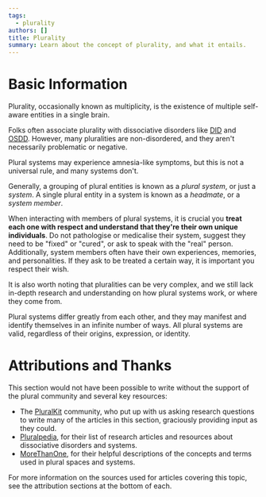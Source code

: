 ```yaml
---
tags:
  - plurality
authors: []
title: Plurality
summary: Learn about the concept of plurality, and what it entails.
---
```


# Basic Information

Plurality, occasionally known as multiplicity, is the existence of multiple self-aware entities in a single brain.

Folks often associate plurality with dissociative disorders like
[DID](https://en.wikipedia.org/wiki/Dissociative_identity_disorder) and
[OSDD](https://en.wikipedia.org/wiki/Other_specified_dissociative_disorder).
However, many pluralities are non-disordered, and they aren't necessarily problematic or negative.

Plural systems may experience amnesia-like symptoms, but this is not a universal rule, and many systems don't.

<!--more-->

Generally, a grouping of plural entities is known as a _plural system_, or just a _system_.
A single plural entity in a system is known as a _headmate_, or a _system member_.

When interacting with members of plural systems, it is crucial you **treat each one with respect and understand that
they're their own unique individuals**.
Do not pathologise or medicalise their system, suggest they need to be "fixed" or "cured", or ask to speak with the
"real" person.
Additionally, system members often have their own experiences, memories, and personalities.
If they ask to be treated a certain way, it is important you respect their wish.

It is also worth noting that pluralities can be very complex, and we still lack in-depth research and understanding on
how plural systems work, or where they come from.

Plural systems differ greatly from each other, and they may manifest and identify themselves in an infinite number of
ways.
All plural systems are valid, regardless of their origins, expression, or identity.

# Attributions and Thanks

This section would not have been possible to write without the support of the plural community and several key
resources:

- The [PluralKit](https://pluralkit.me/) community, who put up with us asking research questions to write many of
  the articles in this section, graciously providing input as they could.
- [Pluralpedia](https://pluralpedia.org/w/Main_Page), for their list of research articles and resources about
  dissociative disorders and systems.
- [MoreThanOne](https://morethanone.info), for their helpful descriptions of the concepts and terms used in plural
  spaces and systems.

For more information on the sources used for articles covering this topic, see the attribution sections at the bottom of
each.
